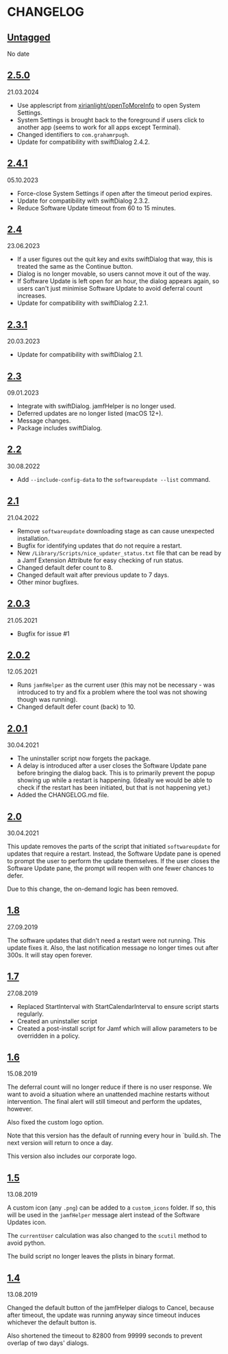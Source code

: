 # CHANGELOG

## [Untagged]

No date

## [2.5.0]

21.03.2024

- Use applescript from [xirianlight/openToMoreInfo](https://github.com/xirianlight/openToMoreInfo) to open System Settings.
- System Settings is brought back to the foreground if users click to another app (seems to work for all apps except Terminal).
- Changed identifiers to `com.grahamrpugh`.
- Update for compatibility with swiftDialog 2.4.2.

## [2.4.1]

05.10.2023

- Force-close System Settings if open after the timeout period expires.
- Update for compatibility with swiftDialog 2.3.2.
- Reduce Software Update timeout from 60 to 15 minutes.

## [2.4]

23.06.2023

- If a user figures out the quit key and exits swiftDialog that way, this is treated the same as the Continue button.
- Dialog is no longer movable, so users cannot move it out of the way.
- If Software Update is left open for an hour, the dialog appears again, so users can't just minimise Software Update to avoid deferral count increases.
- Update for compatibility with swiftDialog 2.2.1.

## [2.3.1]

20.03.2023

- Update for compatibility with swiftDialog 2.1.

## [2.3]

09.01.2023

- Integrate with swiftDialog. jamfHelper is no longer used.
- Deferred updates are no longer listed (macOS 12+).
- Message changes.
- Package includes swiftDialog.

## [2.2]

30.08.2022

- Add `--include-config-data` to the `softwareupdate --list` command.

## [2.1]

21.04.2022

- Remove `softwareupdate` downloading stage as can cause unexpected installation.
- Bugfix for identifying updates that do not require a restart.
- New `/Library/Scripts/nice_updater_status.txt` file that can be read by a Jamf Extension Attribute for easy checking of run status.
- Changed default defer count to 8.
- Changed default wait after previous update to 7 days.
- Other minor bugfixes.

## [2.0.3]

21.05.2021

- Bugfix for issue #1

## [2.0.2]

12.05.2021

- Runs `jamfHelper` as the current user (this may not be necessary - was introduced to try and fix a problem where the tool was not showing though was running).
- Changed default defer count (back) to 10.

## [2.0.1]

30.04.2021

- The uninstaller script now forgets the package.
- A delay is introduced after a user closes the Software Update pane before bringing the dialog back. This is to primarily prevent the popup showing up while a restart is happening. (Ideally we would be able to check if the restart has been initiated, but that is not happening yet.)
- Added the CHANGELOG.md file.

## [2.0]

30.04.2021

This update removes the parts of the script that initiated `softwareupdate` for updates that require a restart. Instead, the Software Update pane is opened to prompt the user to perform the update themselves. If the user closes the Software Update pane, the prompt will reopen with one fewer chances to defer.

Due to this change, the on-demand logic has been removed.

## [1.8]

27.09.2019

The software updates that didn't need a restart were not running. This update fixes it.
Also, the last notification message no longer times out after 300s. It will stay open forever.

## [1.7]

27.08.2019

- Replaced StartInterval with StartCalendarInterval to ensure script starts regularly.
- Created an uninstaller script
- Created a post-install script for Jamf which will allow parameters to be overridden in a policy.

## [1.6]

15.08.2019

The deferral count will no longer reduce if there is no user response. We want to avoid a situation where an unattended machine restarts without intervention. The final alert will still timeout and perform the updates, however.

Also fixed the custom logo option.

Note that this version has the default of running every hour in `build.sh. The next version will return to once a day.

This version also includes our corporate logo.

## [1.5]

13.08.2019

A custom icon (any `.png`) can be added to a `custom_icons` folder. If so, this will be used in the `jamfHelper` message alert instead of the Software Updates icon.

The `currentUser` calculation was also changed to the `scutil` method to avoid python.

The build script no longer leaves the plists in binary format.

## [1.4]

13.08.2019

Changed the default button of the jamfHelper dialogs to Cancel, because after timeout, the update was running anyway since timeout induces whichever the default button is.

Also shortened the timeout to 82800 from 99999 seconds to prevent overlap of two days' dialogs.

[untagged]: https://github.com/grahampugh/nice-updater/compare/v2.5.0...HEAD
[2.5.0]: https://github.com/grahampugh/nice-updater/compare/v2.4.1...v2.5.0
[2.4.1]: https://github.com/grahampugh/nice-updater/compare/v2.4...v2.4.1
[2.4]: https://github.com/grahampugh/nice-updater/compare/v2.3.1...v2.4
[2.3.1]: https://github.com/grahampugh/nice-updater/compare/v2.3...v2.3.1
[2.3]: https://github.com/grahampugh/nice-updater/compare/v2.2...v2.3
[2.2]: https://github.com/grahampugh/nice-updater/compare/v2.1...v2.2
[2.1]: https://github.com/grahampugh/nice-updater/compare/v2.0.3...v2.1
[2.0.3]: https://github.com/grahampugh/nice-updater/compare/v2.0.2...v2.0.3
[2.0.2]: https://github.com/grahampugh/nice-updater/compare/v2.0.1...v2.0.2
[2.0.1]: https://github.com/grahampugh/nice-updater/compare/v2.0...v2.0.1
[2.0]: https://github.com/grahampugh/nice-updater/compare/1.8...v2.0
[1.8]: https://github.com/grahampugh/nice-updater/compare/1.7...1.8
[1.7]: https://github.com/grahampugh/nice-updater/compare/1.6...1.7
[1.6]: https://github.com/grahampugh/nice-updater/compare/1.5...1.6
[1.5]: https://github.com/grahampugh/nice-updater/compare/1.4...1.5
[1.4]: https://github.com/grahampugh/nice-updater/compare/1.0...1.4
